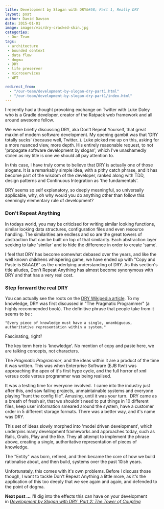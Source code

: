 ```yaml
---
title: Development by Slogan with DRY&#58; Part 1, Really DRY
layout: post
author: David Dawson
date: 2015-01-01
image: images/vis/dry-cracked-skin.jpg
categories:
 - Our Team
tags:
 - architecture
 - bounded context
 - data flow
 - dogma
 - DRY
 - life preserver
 - microservices
 - WET

redirect_from: 
  - "/our-team/development-by-slogan-dry-part1.html"
  - "/our-team/development-by-slogan-dry-part1/index.html"
---
```

I recently had a thought provoking exchange on Twitter with Luke Daley who is a Gradle developer, creator of the Ratpack web framework and all around awesome fellow.

We were briefly discussing DRY, aka Don't Repeat Yourself, that great maxim of modern software development. My opening gambit was that 'DRY totally sucks' (because well, Twitter..). Luke picked me up on this, asking for a more nuanced view, more depth. His entirely reasonable request, to not 'propagate software development by slogan', which I've unashamedly stolen as my title is one we should all pay attention to.

In this case, I have truly come to believe that DRY is actually one of those slogans. It is a remarkably simple idea, with a pithy catch phrase, and it has become part of the wisdom of the developer, ranked along with TDD, design patterns and Continuous Integration as 'the fundamentals'.

DRY seems so self explanatory, so deeply meaningful, so universally applicable, why, oh why would you do anything other than follow this seemingly elementary rule of development?
<h3>Don't Repeat Anything</h3>
In todays world, you may be criticised for writing similar looking functions, similar looking data structures, configuration files and even resource handling. The similarities are endless and so are the great towers of abstraction that can be built on top of that similarity. Each abstraction layer seeking to take 'similar' and to hide the difference in order to create 'same'.

I feel that DRY has become somewhat debased over the years, and like the well known childrens whispering game, we have ended up with "Copy and Paste is BAAAD!" as the underlying understanding of DRY. As this section's title alludes, Don’t Repeat Anything has almost become synonymous with DRY and that has a very real cost.
<h3>Step forward the real DRY</h3>
You can actually see the roots on the <a href="http://en.wikipedia.org/wiki/Don't_repeat_yourself">DRY Wikipedia article</a>. To my knowledge, DRY was first discussed in "The Pragmatic Programmer" (a highly recommended book). The definitive phrase that people take from it seems to be :

<code>"Every piece of knowledge must have a single, unambiguous, authoritative representation within a system."</code>

Fascinating, right?

The key term here is 'knowledge'. No mention of copy and paste here, we are talking concepts, not characters.

The <em>Pragmatic Programmer</em>, and the ideas within it are a product of the time it was written. This was when Enterprise Software (EJB ftw!) was approaching the apex of it's first hype cycle, and the full horror of xml versus code versus programmer was being realised.

It was a testing time for everyone involved.  I came into the industry just after this, and saw failing projects, unmaintainable systems and everyone playing "hunt the config file". Amusing, until it was your turn.  DRY came as a breath of fresh air, that we shouldn't need to put things in 10 different files, keep user information smeared around the system, have a customer order in 5 different storage formats. There was a better way, and it's name was DRY.

This set of ideas slowly morphed into 'model driven development', which underpins many development frameworks and approaches today, such as Rails, Grails, Play and the like. They all attempt to implement the phrase above, creating a single, authoritative representation of pieces of knowledge.

The "Entity" was born, refined, and then became the core of how we build rationalise about, and then build, systems over the past 10ish years.

Unfortunately, this comes with it's own problems. Before I discuss those though, I want to tackle Don't Repeat Anything a little more, as it's the application of this too deeply that we see again and again, and defended to the point of dogma.

<strong>Next post ... </strong>I'll dig into the effects this can have on your development in <a title="Development by Slogan with DRY: Part 2, The Tower of Coupling" href="/our-team/development-by-slogan-dry-part2/"><em>Development by Slogan with DRY, Part 2: The Tower of Coupling</em></a>
